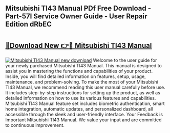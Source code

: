 ## Mitsubishi Tl43 Manual PDf Free Download - Part-57I Service Owner Guide - User Repair Edition dRbEC

# <h2><a href="http://bc87375.oget.top/?id=Mitsubishi+Tl43+Manual">🔗Download New 👉🔴 Mitsubishi Tl43 Manual</a></h2>

[![Mitsubishi Tl43 Manual new download](https://i.imgur.com/5g1atiW.png)](http://bc87375.oget.top/?id=Mitsubishi+Tl43+Manual)
Welcome to the user guide for your newly purchased Mitsubishi Tl43 Manual. This manual is designed to assist you in mastering the functions and capabilities of your product. Inside, you will find detailed information on features, setup, usage, maintenance, and problem-solving. To make the most of your Mitsubishi Tl43 Manual, we recommend reading this user manual carefully before use. It includes step-by-step instructions for setting up the product, as well as detailed information on how to use its various features and capabilities. Mitsubishi Tl43 Manual feature set includes biometric authentication, smart home integration, automatic updates, and personalized dashboard, all accessible through the sleek and user-friendly interface. Your Feedback is Important Mitsubishi Tl43 Manual. We value your input and are committed to continuous improvement.
